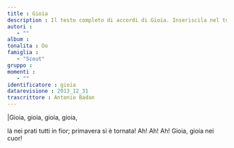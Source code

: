 ```yaml
--- 
title : Gioia
description : Il testo completo di accordi di Gioia. Inseriscila nel tuo canzoniere!
autori : 
   - ""
album : 
tonalita : Do
famiglia : 
   - "Scout"
gruppo : 
momenti : 
   - ""
identificatore : gioia
datarevisione : 2013_12_31
trascrittore : Antonio Badan
--- 
```




|Gioia, gioia, gioia, gioia,


là nei prati tutti in fior;
primavera sì è tornata!
Ah! Ah! Ah! Gioia, gioia nei cuor!


